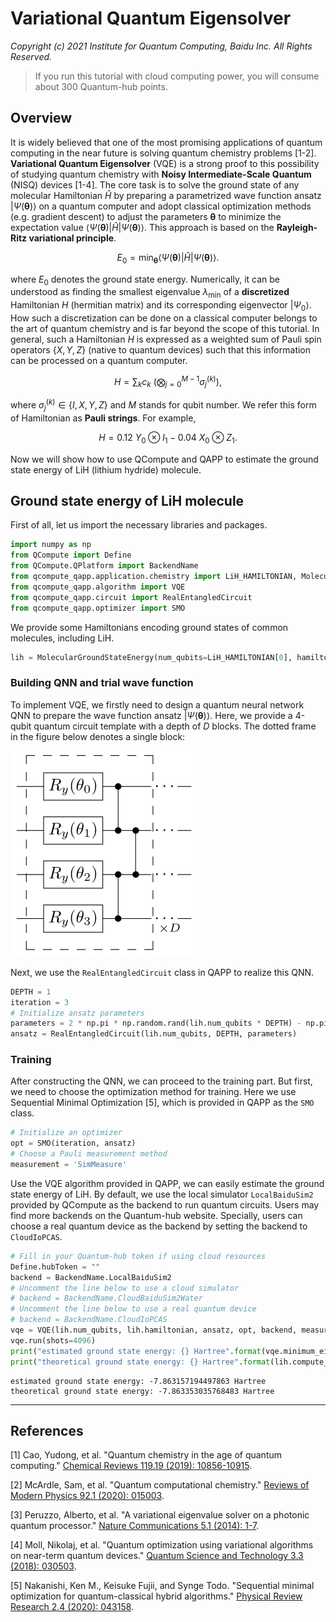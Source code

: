 # Variational Quantum Eigensolver

*Copyright (c) 2021 Institute for Quantum Computing, Baidu Inc. All Rights Reserved.*

> If you run this tutorial with cloud computing power, you will consume about 300 Quantum-hub points.

## Overview

It is widely believed that one of the most promising applications of quantum computing in the near future is solving quantum chemistry problems [1-2]. **Variational Quantum Eigensolver** (VQE) is a strong proof to this possibility of studying quantum chemistry with **Noisy Intermediate-Scale Quantum** (NISQ) devices [1-4]. The core task is to solve the ground state of any molecular Hamiltonian $\hat{H}$ by preparing a parametrized wave function ansatz $|\Psi(\boldsymbol\theta)\rangle$ on a quantum computer and adopt classical optimization methods (e.g. gradient descent) to adjust the parameters $\boldsymbol\theta$ to minimize the expectation value $\langle \Psi(\boldsymbol\theta)|\hat{H}|\Psi(\boldsymbol\theta)\rangle$. This approach is based on the **Rayleigh-Ritz variational principle**. 

$$
E_0 = \min_{\boldsymbol\theta} \langle \Psi(\boldsymbol\theta)|\hat{H}|\Psi(\boldsymbol\theta)\rangle.
\tag{1}
$$

where $E_0$ denotes the ground state energy. Numerically, it can be understood as finding the smallest eigenvalue $\lambda_{\min}$ of a **discretized** Hamiltonian $H$ (hermitian matrix) and its corresponding eigenvector $|\Psi_0\rangle$. How such a discretization can be done on a classical computer belongs to the art of quantum chemistry and is far beyond the scope of this tutorial. In general, such a Hamiltonian $H$ is expressed as a weighted sum of Pauli spin operators $\{X,Y,Z\}$ (native to quantum devices) such that this information can be processed on a quantum computer.

$$
H = \sum_k c_k ~ \bigg( \bigotimes_{j=0}^{M-1} \sigma_j^{(k)} \bigg),
\tag{2}
$$

where $\sigma_j^{(k)} \in \{I,X,Y,Z\}$ and $M$ stands for qubit number. We refer this form of Hamiltonian as **Pauli strings**. For example, 

$$
H= 0.12~Y_0 \otimes I_1-0.04~X_0\otimes Z_1.
\tag{3}
$$

Now we will show how to use QCompute and QAPP to estimate the ground state energy of LiH (lithium hydride) molecule.

## Ground state energy of LiH molecule

First of all, let us import the necessary libraries and packages.

```python
import numpy as np
from QCompute import Define
from QCompute.QPlatform import BackendName
from qcompute_qapp.application.chemistry import LiH_HAMILTONIAN, MolecularGroundStateEnergy
from qcompute_qapp.algorithm import VQE
from qcompute_qapp.circuit import RealEntangledCircuit
from qcompute_qapp.optimizer import SMO
```

We provide some Hamiltonians encoding ground states of common molecules, including LiH.

```python
lih = MolecularGroundStateEnergy(num_qubits=LiH_HAMILTONIAN[0], hamiltonian=LiH_HAMILTONIAN[1])
```

### Building QNN and trial wave function

To implement VQE, we firstly need to design a quantum neural network QNN to prepare the wave function ansatz $|\Psi(\boldsymbol\theta)\rangle$. Here, we provide a 4-qubit quantum circuit template with a depth of $D$ blocks. The dotted frame in the figure below denotes a single block:

![ansatz](./figures/vqe-fig-ansatz.png "A 4-qubit quantum circuit template")

Next, we use the `RealEntangledCircuit` class in QAPP to realize this QNN.

```python
DEPTH = 1
iteration = 3
# Initialize ansatz parameters
parameters = 2 * np.pi * np.random.rand(lih.num_qubits * DEPTH) - np.pi
ansatz = RealEntangledCircuit(lih.num_qubits, DEPTH, parameters)
```

### Training

After constructing the QNN, we can proceed to the training part. But first, we need to choose the optimization method for training. Here we use Sequential Minimal Optimization [5], which is provided in QAPP as the `SMO` class.

```python
# Initialize an optimizer
opt = SMO(iteration, ansatz)
# Choose a Pauli measurement method
measurement = 'SimMeasure'
```

Use the VQE algorithm provided in QAPP, we can easily estimate the ground state energy of LiH. By default, we use the local simulator `LocalBaiduSim2` provided by QCompute as the backend to run quantum circuits. Users may find more backends on the Quantum-hub website. Specially, users can choose a real quantum device as the backend by setting the backend to `CloudIoPCAS`.

```python
# Fill in your Quantum-hub token if using cloud resources
Define.hubToken = ""
backend = BackendName.LocalBaiduSim2
# Uncomment the line below to use a cloud simulator
# backend = BackendName.CloudBaiduSim2Water
# Uncomment the line below to use a real quantum device
# backend = BackendName.CloudIoPCAS
vqe = VQE(lih.num_qubits, lih.hamiltonian, ansatz, opt, backend, measurement=measurement)
vqe.run(shots=4096)
print("estimated ground state energy: {} Hartree".format(vqe.minimum_eigenvalue))
print("theoretical ground state energy: {} Hartree".format(lih.compute_ground_state_energy()))
```

```
estimated ground state energy: -7.863157194497863 Hartree
theoretical ground state energy: -7.863353035768483 Hartree
```

---

## References

[1] Cao, Yudong, et al. "Quantum chemistry in the age of quantum computing." [Chemical Reviews 119.19 (2019): 10856-10915](https://pubs.acs.org/doi/10.1021/acs.chemrev.8b00803).

[2] McArdle, Sam, et al. "Quantum computational chemistry." [Reviews of Modern Physics 92.1 (2020): 015003](https://journals.aps.org/rmp/abstract/10.1103/RevModPhys.92.015003).

[3] Peruzzo, Alberto, et al. "A variational eigenvalue solver on a photonic quantum processor." [Nature Communications 5.1 (2014): 1-7](https://www.nature.com/articles/ncomms5213).

[4] Moll, Nikolaj, et al. "Quantum optimization using variational algorithms on near-term quantum devices." [Quantum Science and Technology 3.3 (2018): 030503](https://iopscience.iop.org/article/10.1088/2058-9565/aab822).

[5] Nakanishi, Ken M., Keisuke Fujii, and Synge Todo. "Sequential minimal optimization for quantum-classical hybrid algorithms." [Physical Review Research 2.4 (2020): 043158](https://journals.aps.org/prresearch/abstract/10.1103/PhysRevResearch.2.043158).
